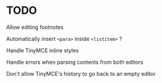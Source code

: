 TODO
=====================

Allow editing footnotes

Automatically insert ```<para>``` inside ```<listitem>``` ?

Handle TinyMCE inline styles

Handle errors when parsing contents from both editors

Don't allow TinyMCE's history to go back to an empty editor
